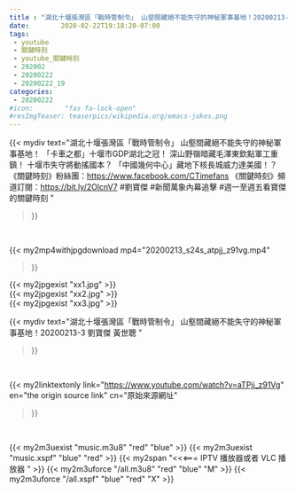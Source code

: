 ```yaml
---
title : "湖北十堰張灣區「戰時管制令」 山壑間藏絕不能失守的神秘軍事基地！20200213-3 劉寶傑 黃世聰 "
date:        2020-02-22T19:18:20-07:00
tags:
 - youtube
 - 關鍵時刻
 - youtube_關鍵時刻
 - 202002
 - 20200222
 - 20200222_19
categories:
 - 20200222
#icon:        "fas fa-lock-open"
#resImgTeaser: teaserpics/wikipedia.org/emacs-jokes.png
---
```


{{< mydiv text="湖北十堰張灣區「戰時管制令」 山壑間藏絕不能失守的神秘軍事基地！ 「卡車之都」十堰市GDP湖北之冠！ 深山野嶺暗藏毛澤東欽點軍工重鎮！ 十堰市失守將動搖國本？ 「中國幾何中心」藏地下核長城威力達美國！？  《關鍵時刻》粉絲團：https://www.facebook.com/CTimefans 《關鍵時刻》頻道訂閱：https://bit.ly/2OlcnV7  #劉寶傑 #新聞萬象內幕追擊 #週一至週五看寶傑的關鍵時刻 "
>}}
<br>


{{< my2mp4withjpgdownload mp4="20200213_s24s_atpjj_z91vg.mp4"
>}}

{{< my2jpgexist "xx1.jpg" >}}<br>
{{< my2jpgexist "xx2.jpg" >}}<br>
{{< my2jpgexist "xx3.jpg" >}}<br>



{{< mydiv text="湖北十堰張灣區「戰時管制令」 山壑間藏絕不能失守的神秘軍事基地！20200213-3 劉寶傑 黃世聰 "
>}}
<br>

{{< my2linktextonly link="https://www.youtube.com/watch?v=aTPjj_z91Vg"
en="the origin source link" cn="原始來源網址"
>}}


<br>

{{< my2m3uexist "music.m3u8" "red"  "blue" >}} {{< my2m3uexist "music.xspf" "blue" "red"  >}} {{< my2span "<<<=== IPTV 播放器或者 VLC 播放器 " >}} {{< my2m3uforce "/all.m3u8" "red"  "blue" "M" >}} {{< my2m3uforce "/all.xspf" "blue" "red"  "X" >}} 
